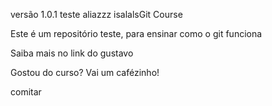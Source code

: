 versão 1.0.1 teste aliazzz isalalsGit Course

Este é um repositório teste, para ensinar como o git funciona

Saiba mais no link do gustavo


Gostou do curso? Vai um cafézinho!

comitar
